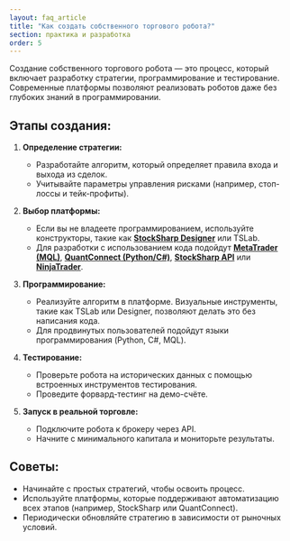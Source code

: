 ```yaml
---
layout: faq_article
title: "Как создать собственного торгового робота?"
section: практика и разработка
order: 5
---
```


Создание собственного торгового робота — это процесс, который включает разработку стратегии, программирование и тестирование. Современные платформы позволяют реализовать роботов даже без глубоких знаний в программировании.

## Этапы создания:

1. **Определение стратегии:**
   - Разработайте алгоритм, который определяет правила входа и выхода из сделок.
   - Учитывайте параметры управления рисками (например, стоп-лоссы и тейк-профиты).

2. **Выбор платформы:**
   - Если вы не владеете программированием, используйте конструкторы, такие как **[StockSharp Designer](https://stocksharp.ru/store/%D0%B4%D0%B8%D0%B7%D0%B0%D0%B9%D0%BD%D0%B5%D1%80-%D1%81%D1%82%D1%80%D0%B0%D1%82%D0%B5%D0%B3%D0%B8%D0%B9/)** или TSLab.
   - Для разработки с использованием кода подойдут **[MetaTrader (MQL)](https://www.metatrader4.com/)**, **[QuantConnect (Python/C#)](https://www.quantconnect.com/)**, **[StockSharp API](https://stocksharp.ru/store/api/)** или **[NinjaTrader](https://ninjatrader.com/)**.

3. **Программирование:**
   - Реализуйте алгоритм в платформе. Визуальные инструменты, такие как TSLab или Designer, позволяют делать это без написания кода.
   - Для продвинутых пользователей подойдут языки программирования (Python, C#, MQL).

4. **Тестирование:**
   - Проверьте робота на исторических данных с помощью встроенных инструментов тестирования.
   - Проведите форвард-тестинг на демо-счёте.

5. **Запуск в реальной торговле:**
   - Подключите робота к брокеру через API.
   - Начните с минимального капитала и мониторьте результаты.

## Советы:

- Начинайте с простых стратегий, чтобы освоить процесс.
- Используйте платформы, которые поддерживают автоматизацию всех этапов (например, StockSharp или QuantConnect).
- Периодически обновляйте стратегию в зависимости от рыночных условий.
